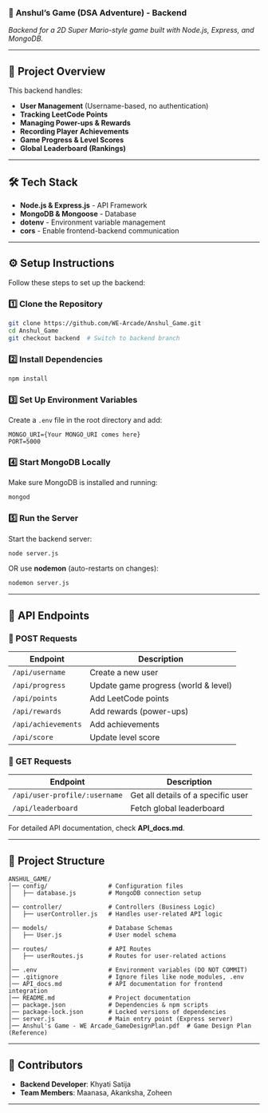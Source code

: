 
### 📜 **Anshul’s Game (DSA Adventure) - Backend**  
_Backend for a 2D Super Mario-style game built with Node.js, Express, and MongoDB._

---

## 🚀 **Project Overview**  
This backend handles:
- **User Management** (Username-based, no authentication)
- **Tracking LeetCode Points**
- **Managing Power-ups & Rewards**
- **Recording Player Achievements**
- **Game Progress & Level Scores**
- **Global Leaderboard (Rankings)**

---

## 🛠️ **Tech Stack**
- **Node.js & Express.js** - API Framework  
- **MongoDB & Mongoose** - Database  
- **dotenv** - Environment variable management  
- **cors** - Enable frontend-backend communication  

---

## ⚙️ **Setup Instructions**
Follow these steps to set up the backend:

### 1️⃣ **Clone the Repository**
```bash
git clone https://github.com/WE-Arcade/Anshul_Game.git
cd Anshul_Game
git checkout backend  # Switch to backend branch
```

### 2️⃣ **Install Dependencies**
```bash
npm install
```

### 3️⃣ **Set Up Environment Variables**
Create a `.env` file in the root directory and add:

```
MONGO_URI={Your MONGO_URI comes here}
PORT=5000
```

### 4️⃣ **Start MongoDB Locally**
Make sure MongoDB is installed and running:
```bash
mongod
```

### 5️⃣ **Run the Server**
Start the backend server:
```bash
node server.js
```
OR use **nodemon** (auto-restarts on changes):
```bash
nodemon server.js
```

---

## 🔗 **API Endpoints**
### **📌 POST Requests**
| Endpoint             | Description |
|----------------------|-------------|
| `/api/username`      | Create a new user |
| `/api/progress`      | Update game progress (world & level) |
| `/api/points`        | Add LeetCode points |
| `/api/rewards`       | Add rewards (power-ups) |
| `/api/achievements`  | Add achievements |
| `/api/score`         | Update level score |

### **📌 GET Requests**
| Endpoint                 | Description |
|--------------------------|-------------|
| `/api/user-profile/:username` | Get all details of a specific user |
| `/api/leaderboard`       | Fetch global leaderboard |

For detailed API documentation, check **API_docs.md**.

---

## 📂 **Project Structure**
```
ANSHUL_GAME/
│── config/                 # Configuration files
│   ├── database.js         # MongoDB connection setup
│
│── controller/             # Controllers (Business Logic)
│   ├── userController.js   # Handles user-related API logic
│
│── models/                 # Database Schemas
│   ├── User.js             # User model schema
│
│── routes/                 # API Routes
│   ├── userRoutes.js       # Routes for user-related actions
│
│── .env                    # Environment variables (DO NOT COMMIT)
│── .gitignore              # Ignore files like node_modules, .env
│── API_docs.md             # API documentation for frontend integration
│── README.md               # Project documentation
│── package.json            # Dependencies & npm scripts
│── package-lock.json       # Locked versions of dependencies
│── server.js               # Main entry point (Express server)
│── Anshul's Game - WE Arcade_GameDesignPlan.pdf  # Game Design Plan (Reference)

```
---

## 👥 **Contributors**
- **Backend Developer**: Khyati Satija  
- **Team Members**: Maanasa, Akanksha, Zoheen  

---
